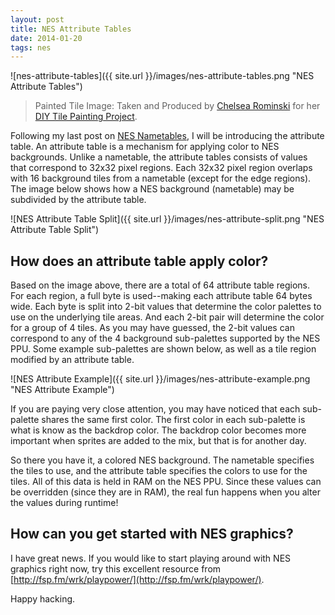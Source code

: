 ```yaml
---
layout: post
title: NES Attribute Tables
date: 2014-01-20 
tags: nes
---
```


![nes-attribute-tables]({{ site.url }}/images/nes-attribute-tables.png "NES Attribute Tables")

> Painted Tile Image: Taken and Produced by [Chelsea Rominski](http://mygoodmorning.com/) for her [DIY Tile Painting Project](http://mygoodmorning.com/2013/05/16/painting-tiles-coffee-table-revamp/).

Following my last post on [NES Nametables](https://www.jarrodparkes.com/nes-nametables/), I will be introducing the attribute table. An attribute table is a mechanism for applying color to NES backgrounds. Unlike a nametable, the attribute tables consists of values that correspond to 32x32 pixel regions. Each 32x32 pixel region overlaps with 16 background tiles from a nametable (except for the edge regions). The image below shows how a NES background (nametable) may be subdivided by the attribute table.

![NES Attribute Table Split]({{ site.url }}/images/nes-attribute-split.png "NES Attribute Table Split")

## How does an attribute table apply color?

Based on the image above, there are a total of 64 attribute table regions. For each region, a full byte is used--making each attribute table 64 bytes wide. Each byte is split into 2-bit values that determine the color palettes to use on the underlying tile areas. And each 2-bit pair will determine the color for a group of 4 tiles. As you may have guessed, the 2-bit values can correspond to any of the 4 background sub-palettes supported by the NES PPU. Some example sub-palettes are shown below, as well as a tile region modified by an attribute table.

![NES Attribute Example]({{ site.url }}/images/nes-attribute-example.png "NES Attribute Example")

If you are paying very close attention, you may have noticed that each sub-palette shares the same first color. The first color in each sub-palette is what is know as the backdrop color. The backdrop color becomes more important when sprites are added to the mix, but that is for another day.

So there you have it, a colored NES background. The nametable specifies the tiles to use, and the attribute table specifies the colors to use for the tiles. All of this data is held in RAM on the NES PPU. Since these values can be overridden (since they are in RAM), the real fun happens when you alter the values during runtime!

## How can you get started with NES graphics?

I have great news. If you would like to start playing around with NES graphics right now, try this excellent resource from [http://fsp.fm/wrk/playpower/](http://fsp.fm/wrk/playpower/).

Happy hacking.
